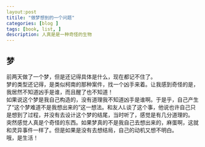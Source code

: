 ```yaml
---
layout:post
titile: "做梦想到的一个问题"
categories: [blog ]
tags: [book, list, ]
description: 人真是是一种奇怪的生物
---
```


## 梦

前两天做了一个梦，但是还记得具体是什么，现在都记不住了。  
梦的类型还记得，是类似柯南的那种案件，找一个凶手来着。让我感到奇怪的是，我居然不知道凶手是谁，而且醒了也不知道！  
如果说这个梦是我自己构造的，没有道理我不知道凶手是谁啊。于是乎，自己产生了“这个梦难道不是我想出来的”这一想法。和友人L谈了这个事，他说也许自己只是想到了过程，并没有去设计这个梦的结尾，当时听了，感觉是有几分道理的。  
突然感觉人真是个奇怪的东西。如果梦真的不是我自己去想出来的，麻蛋啊，这就和灵异事件一样了。但是如果是没有去想结局，自己的动机又想不明白。  
哦，是生活！  